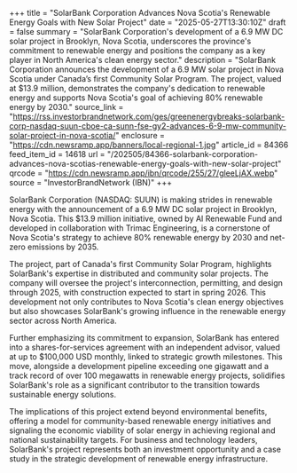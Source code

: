 +++
title = "SolarBank Corporation Advances Nova Scotia's Renewable Energy Goals with New Solar Project"
date = "2025-05-27T13:30:10Z"
draft = false
summary = "SolarBank Corporation's development of a 6.9 MW DC solar project in Brooklyn, Nova Scotia, underscores the province's commitment to renewable energy and positions the company as a key player in North America's clean energy sector."
description = "SolarBank Corporation announces the development of a 6.9 MW solar project in Nova Scotia under Canada’s first Community Solar Program. The project, valued at $13.9 million, demonstrates the company's dedication to renewable energy and supports Nova Scotia's goal of achieving 80% renewable energy by 2030."
source_link = "https://rss.investorbrandnetwork.com/ges/greenenergybreaks-solarbank-corp-nasdaq-suun-cboe-ca-sunn-fse-gy2-advances-6-9-mw-community-solar-project-in-nova-scotia/"
enclosure = "https://cdn.newsramp.app/banners/local-regional-1.jpg"
article_id = 84366
feed_item_id = 14618
url = "/202505/84366-solarbank-corporation-advances-nova-scotias-renewable-energy-goals-with-new-solar-project"
qrcode = "https://cdn.newsramp.app/ibn/qrcode/255/27/gleeLjAX.webp"
source = "InvestorBrandNetwork (IBN)"
+++

<p>SolarBank Corporation (NASDAQ: SUUN) is making strides in renewable energy with the announcement of a 6.9 MW DC solar project in Brooklyn, Nova Scotia. This $13.9 million initiative, owned by AI Renewable Fund and developed in collaboration with Trimac Engineering, is a cornerstone of Nova Scotia's strategy to achieve 80% renewable energy by 2030 and net-zero emissions by 2035.</p><p>The project, part of Canada's first Community Solar Program, highlights SolarBank's expertise in distributed and community solar projects. The company will oversee the project's interconnection, permitting, and design through 2025, with construction expected to start in spring 2026. This development not only contributes to Nova Scotia's clean energy objectives but also showcases SolarBank's growing influence in the renewable energy sector across North America.</p><p>Further emphasizing its commitment to expansion, SolarBank has entered into a shares-for-services agreement with an independent advisor, valued at up to $100,000 USD monthly, linked to strategic growth milestones. This move, alongside a development pipeline exceeding one gigawatt and a track record of over 100 megawatts in renewable energy projects, solidifies SolarBank's role as a significant contributor to the transition towards sustainable energy solutions.</p><p>The implications of this project extend beyond environmental benefits, offering a model for community-based renewable energy initiatives and signaling the economic viability of solar energy in achieving regional and national sustainability targets. For business and technology leaders, SolarBank's project represents both an investment opportunity and a case study in the strategic development of renewable energy infrastructure.</p>